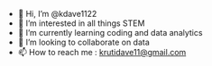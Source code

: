 - 👋 Hi, I’m @kdave1122
- 👀 I’m interested in all things STEM 
- 🌱 I’m currently learning coding and data analytics
- 💞️ I’m looking to collaborate on data
- 📫 How to reach me : krutidave11@gmail.com

<!---
kdave1122/kdave1122 is a ✨ special ✨ repository because its `README.md` (this file) appears on your GitHub profile.
You can click the Preview link to take a look at your changes.
--->
